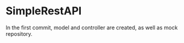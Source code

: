 # SimpleRestAPI

In the first commit, model and controller are created, as well as mock repository.
